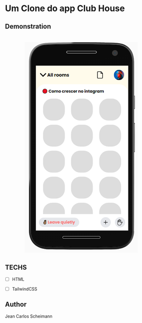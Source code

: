 # Um Clone do app Club House

## Demonstration
<h1 align="center">
<img src="./assets/demo.png" alt="Exemplo">
</h1>

## TECHS 

* [ ] HTML
* [ ] TailwindCSS


## Author

Jean Carlos Scheimann